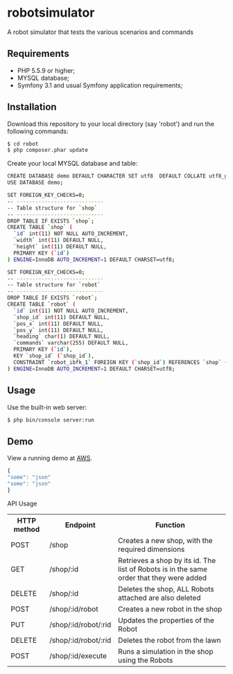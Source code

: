 robotsimulator 
========================

A robot simulator that tests the various scenarios and commands

Requirements
------------

  * PHP 5.5.9 or higher;
  * MYSQL database;
  * Symfony 3.1 and usual Symfony application requirements;
  
Installation
------------
Download this repository to your local directory (say 'robot') and run the following commands:
```bash
$ cd robot 
$ php composer.phar update
```
Create your local MYSQL database and table:
```bash
CREATE DATABASE demo DEFAULT CHARACTER SET utf8  DEFAULT COLLATE utf8_general_ci;
USE DATABASE demo;

SET FOREIGN_KEY_CHECKS=0;
-- ----------------------------
-- Table structure for `shop`
-- ----------------------------
DROP TABLE IF EXISTS `shop`;
CREATE TABLE `shop` (
  `id` int(11) NOT NULL AUTO_INCREMENT,
  `width` int(11) DEFAULT NULL,
  `height` int(11) DEFAULT NULL,
  PRIMARY KEY (`id`)
) ENGINE=InnoDB AUTO_INCREMENT=1 DEFAULT CHARSET=utf8;

SET FOREIGN_KEY_CHECKS=0;
-- ----------------------------
-- Table structure for `robot`
-- ----------------------------
DROP TABLE IF EXISTS `robot`;
CREATE TABLE `robot` (
  `id` int(11) NOT NULL AUTO_INCREMENT,
  `shop_id` int(11) DEFAULT NULL,
  `pos_x` int(11) DEFAULT NULL,
  `pos_y` int(11) DEFAULT NULL,
  `heading` char(1) DEFAULT NULL,
  `commands` varchar(255) DEFAULT NULL,
  PRIMARY KEY (`id`),
  KEY `shop_id` (`shop_id`),
  CONSTRAINT `robot_ibfk_1` FOREIGN KEY (`shop_id`) REFERENCES `shop` (`id`) ON DELETE CASCADE ON UPDATE CASCADE
) ENGINE=InnoDB AUTO_INCREMENT=1 DEFAULT CHARSET=utf8;

```


Usage
-----
Use the built-in web server:
```bash
$ php bin/console server:run
```

Demo
-----
View a running demo at <a href="http://ec2-52-62-172-4.ap-southeast-2.compute.amazonaws.com/">AWS</a>.
```javascript
{ 
"some": "json" 
"some": "json" 
}
```
API Usage
<table>
 <tr><th>HTTP method</th><th>Endpoint</th><th>Function</th></tr>
 <tr><td>POST</td><td>/shop</td><td>Creates a new shop, with the required dimensions</td></tr>
 <tr><td>GET</td><td>/shop/:id</td><td>Retrieves a shop by its id. The list of Robots is in the same order that they were added</td></tr>
 <tr><td>DELETE</td><td>/shop/:id</td><td>Deletes the shop, ALL Robots attached are also deleted</td></tr>
<tr><td>POST</td><td>/shop/:id/robot</td><td>Creates a new robot in the shop</td></tr>
<tr><td>PUT</td><td>/shop/:id/robot/:rid</td><td>Updates the properties of the Robot</td></tr>
<tr><td>DELETE</td><td>/shop/:id/robot/:rid</td><td>Deletes the robot from the lawn</td></tr>
<tr><td>POST</td><td>/shop/:id/execute</td><td>Runs a simulation in the shop using the Robots</td></tr>
</table>

